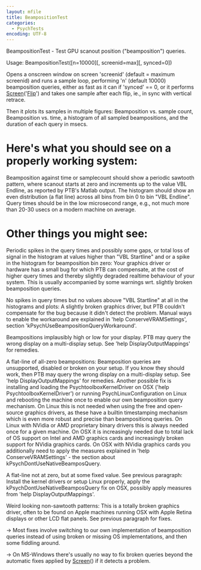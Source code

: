 ```yaml
---
layout: mfile
title: BeampositionTest
categories:
  - PsychTests
encoding: UTF-8
---
```


BeampositionTest - Test GPU scanout position ("beamposition") queries.

Usage: BeampositionTest([n=10000][, screenid=max][, synced=0])

Opens a onscreen window on screen 'screenid' (default = maximum screenid)
and runs a sample loop, performing 'n' (default 10000) beamposition
queries, either as fast as it can if 'synced' == 0, or it performs
[Screen](/docs/Screen)('[Flip](/docs/Flip)') and takes one sample after each flip, ie., in sync with
vertical retrace.

Then it plots its samples in multiple figures:
Beamposition vs. sample count, Beamposition vs. time, a histogram of all
sampled beampositions, and the duration of each query in msecs.

# Here's what you should see on a properly working system:

Beamposition against time or samplecount should show a periodic sawtooth pattern,
where scanout starts at zero and increments up to the value VBL Endline,
as reported by PTB's Matlab output. The histogram should show an even
distribution (a flat line) across all bins from bin 0 to bin "VBL
Endline". Query times should be in the low microsecond range, e.g.,
not much more than 20-30 usecs on a modern machine on average.

# Other things you might see:

Periodic spikes in the query times and possibly some gaps, or total loss
of signal in the histogram at values higher than "VBL Startline" and or a
spike in the histogram for beamposition bin zero: Your graphics driver or
hardware has a small bug for which PTB can compensate, at the cost of
higher query times and thereby slightly degraded realtime behaviour of
your system. This is usually accompanied by some warnings wrt. slightly
broken beamposition queries.

No spikes in query times but no values abouve "VBL Startline" at all in
the histograms and plots: A slightly broken graphics driver, but PTB
couldn't compensate for the bug because it didn't detect the problem.
Manual ways to enable the workaround are explained in 'help
ConserveVRAMSettings', section 'kPsychUseBeampositionQueryWorkaround'.

Beampositions implausibly high or low for your display. PTB may query the
wrong display on a multi-display setup. See 'help DisplayOutputMappings'
for remedies.

A flat-line of all-zero beampositions: Beamposition queries are
unsupported, disabled or broken on your setup. If you know they should
work, then PTB may query the wrong display on a multi-display setup. See
'help DisplayOutputMappings' for remedies. Another possible fix is
installing and loading the PsychtoolboxKernelDriver on OSX ('help
PsychtoolboxKernelDriver') or running PsychLinuxConfiguration on Linux
and rebooting the machine once to enable our own beamposition query
mechanism. On Linux this is not needed when using the free and
open-source graphics drivers, as these have a builtin timestamping
mechanism which is even more robust and precise than beampositionq
queries. On Linux with NVidia or AMD proprietary binary drivers this is
always needed once for a given machine. On OSX it is increasingly needed
due to total lack of OS support on Intel and AMD graphics cards and
increasingly broken support for NVidia graphics cards. On OSX with NVidia
graphics cards you additionally need to apply the measures explained in
'help ConserveVRAMSettings' - the section about kPsychDontUseNativeBeamposQuery.

A flat-line not at zero, but at some fixed value. See previous paragraph:
Install the kernel drivers or setup Linux properly, apply the kPsychDontUseNativeBeamposQuery
fix on OSX, possibly apply measures from 'help DisplayOutputMappings'.

Weird looking non-sawtooth patterns: This is a totally broken graphics
driver, often to be found on Apple machines running OSX with Apple Retina
displays or other LCD flat panels. See previous paragraph for fixes.

-\> Most fixes involve switching to our own implementation of beamposition
queries instead of using broken or missing OS implementations, and then
some fiddling around.

-\> On MS-Windows there's usually no way to fix broken queries beyond the
automatic fixes applied by [Screen](/docs/Screen)() if it detects a problem.
